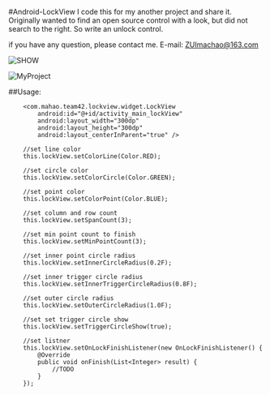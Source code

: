 #Android-LockView
I code this for my another project and share it.
Originally wanted to find an open source control with a look, but did not search to the right. So write an unlock control.

if you have any question, please contact me.
E-mail: ZUImachao@163.com


![SHOW](http://git.oschina.net/uploads/images/2015/1231/221521_a0116f6c_88777.gif "SHOW")

![MyProject](http://git.oschina.net/uploads/images/2015/1231/225304_a3114c6b_88777.gif "MyProject")

##Usage:
```
    <com.mahao.team42.lockview.widget.LockView
        android:id="@+id/activity_main_lockView"
        android:layout_width="300dp"
        android:layout_height="300dp"
        android:layout_centerInParent="true" /> 
```

```
    //set line color
    this.lockView.setColorLine(Color.RED);
		
    //set circle color
    this.lockView.setColorCircle(Color.GREEN);
		
    //set point color
    this.lockView.setColorPoint(Color.BLUE);
		
    //set column and row count
    this.lockView.setSpanCount(3);
		
    //set min point count to finish
    this.lockView.setMinPointCount(3);
		
    //set inner point circle radius
    this.lockView.setInnerCircleRadius(0.2F);
		
    //set inner trigger circle radius		
    this.lockView.setInnerTriggerCircleRadius(0.8F);
		
    //set outer circle radius
    this.lockView.setOuterCircleRadius(1.0F);
		
    //set set trigger circle show
    this.lockView.setTriggerCircleShow(true);
		
    //set listner
    this.lockView.setOnLockFinishListener(new OnLockFinishListener() {
        @Override
        public void onFinish(List<Integer> result) {
            //TODO
        }
    });
```